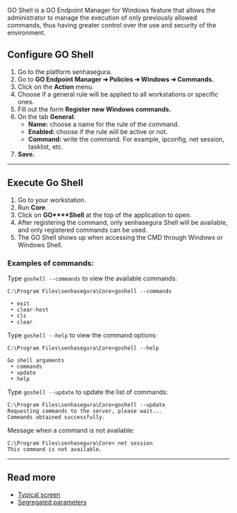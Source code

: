 GO Shell is a GO Endpoint Manager for Windows feature that allows the administrator to manage the execution of only previously allowed commands, thus having greater control over the use and security of the environment.

## Configure GO Shell

1. Go to the platform senhasegura.
2. Go to **GO Endpoint Manager ➔ Policies ➔ Windows ➔ Commands.**
3. Click on the **Action** menu.
4. Choose if a general rule will be applied to all workstations or specific ones.
5. Fill out the form **Register new Windows commands.**
6. On the tab **General**:
	* **Name:** choose a name for the rule of the command.
	* **Enabled:** choose if the rule will be active or not.
	* **Command:** write the command. For example, ipconfig, net session, tasklist, etc.
7. **Save.**



---

## Execute Go Shell

1. Go to your workstation.
2. Run **Core**.
3. Click on **GO****Shell** at the top of the application to open.
4. After registering the command, only senhasegura Shell will be available, and only registered commands can be used.
5. The GO Shell shows up when accessing the CMD through Windows or Windows Shell.

### **Examples of commands:**

Type `goshell --commands` to view the available commands:


```
C:\Program Files\senhasegura\Core>goshell --commands

 • exit
 • clear-host
 • cls
 • clear

```
Type `goshell --help` to view the command options:


```
C:\Program Files\senhasegura\Core>goshell --help

Go shell arguments
 • commands
 • update
 • help

```
Type `goshell --update` to update the list of commands:


```
C:\Program Files\senhasegura\Core>goshell --update
Requesting commands to the server, please wait...
Commands obtained successfully.

```
Message when a command is not available:


```
C:\Program Files\senhasegura\Core> net session
This command is not available.

```


---

## Read more

* [Typical screen](https://docs.senhasegura.io/v3-33/docs/en/general-information-graphical-user-interface#typical-screen)
* [Segregated parameters](https://docs.senhasegura.io/v3-33/docs/go-endpoint-manager-windows-segregated-configurations)
